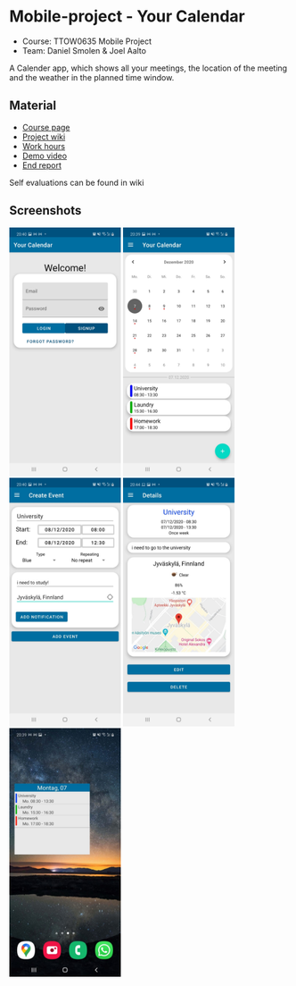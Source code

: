 # Mobile-project - Your Calendar

* Course: TTOW0635 Mobile Project
* Team: Daniel Smolen & Joel Aalto

A Calender app, which shows all your meetings, the location of the meeting and the weather in the planned time window.

## Material

* [Course page](http://mobile.pages.labranet.jamk.fi/mobile-project/)
* [Project wiki](https://gitlab.labranet.jamk.fi/AA4915/your-calendar/-/wikis/home)
* [Work hours](https://gitlab.labranet.jamk.fi/AA4915/your-calendar/-/wikis/work-hours)
* [Demo video](https://www.youtube.com/watch?v=H-jfpvaSby4&feature=youtu.be)
* [End report](https://gitlab.labranet.jamk.fi/AA4915/your-calendar/-/wikis/End-report)

Self evaluations can be found in wiki

## Screenshots

<img src="Documents/Screenshots/Screenshot1.jpg" alt="Log in" width="200"/>
<img src="Documents/Screenshots/Screenshot2.jpg" alt="Log in" width="200"/>
<img src="Documents/Screenshots/Screenshot3.jpg" alt="Log in" width="200"/>
<img src="Documents/Screenshots/Screenshot4.jpg" alt="Log in" width="200"/>
<img src="Documents/Screenshots/Screenshot5.jpg" alt="Log in" width="200"/>